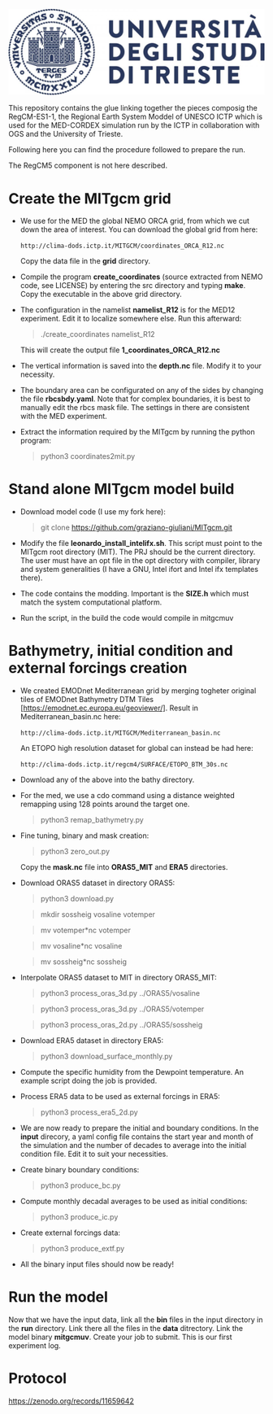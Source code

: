 ![University of  Trieste](UNITS.jpg)

This repository contains the glue linking together the pieces composig the
RegCM-ES1-1, the Regional Earth System Moddel of UNESCO ICTP which is used
for the MED-CORDEX simulation run by the ICTP in collaboration with OGS and
the University of Trieste.

Following here you can find the procedure followed to prepare the run.

The RegCM5 component is not here described.

# Create the MITgcm grid

  * We use for the MED the global NEMO ORCA grid, from which we cut down
    the area of interest. You can download the global grid from here:

      `http://clima-dods.ictp.it/MITGCM/coordinates_ORCA_R12.nc`

    Copy the data file in the **grid** directory.

  * Compile the program **create_coordinates** (source extracted from NEMO
    code, see LICENSE) by entering the src directory and typing **make**.
    Copy the executable in the above grid directory.

  * The configuration in the namelist **namelist_R12** is for the MED12
    experiment. Edit it to localize somewhere else. Run this afterward:

      > ./create_coordinates namelist_R12

    This will create the output file **1_coordinates_ORCA_R12.nc**

  * The vertical information is saved into the **depth.nc** file. Modify it
    to your necessity.

  * The boundary area can be configurated on any of the sides by changing the
    file **rbcsbdy.yaml**. Note that for complex boundaries, it is best to
    manually edit the rbcs mask file. The settings in there are consistent
    with the MED experiment.

  * Extract the information required by the MITgcm by running the python
    program:

      > python3 coordinates2mit.py

# Stand alone MITgcm model build

  * Download model code (I use my fork here):

     > git clone https://github.com/graziano-giuliani/MITgcm.git

  * Modify the file **leonardo_install_intelifx.sh**. This script must point to
    the MITgcm root directory (MIT). The PRJ should be the current directory.
    The user must have an opt file in the opt directory with compiler,
    library and system generalities (I have a GNU, Intel ifort and Intel ifx
    templates there).

  * The code contains the modding. Important is the **SIZE.h** which must match
    the system computational platform.

  * Run the script, in the build the code would compile in mitgcmuv

# Bathymetry, initial condition and external forcings creation
    
  * We created EMODnet Mediterranean grid by merging togheter original tiles of
    EMODnet Bathymetry DTM Tiles [https://emodnet.ec.europa.eu/geoviewer/].
    Result in Mediterranean_basin.nc here:

      `http://clima-dods.ictp.it/MITGCM/Mediterranean_basin.nc`

    An ETOPO high resolution dataset for global can instead be had here:

      `http://clima-dods.ictp.it/regcm4/SURFACE/ETOPO_BTM_30s.nc`

  * Download any of the above into the bathy directory.

  * For the med, we use a cdo command using a distance weighted remapping
    using 128 points around the target one.

     > python3 remap_bathymetry.py

  * Fine tuning, binary and mask creation:

     > python3 zero_out.py

    Copy the **mask.nc** file into **ORAS5_MIT** and **ERA5** directories.

  * Download ORAS5 dataset in directory ORAS5:

     > python3 download.py

     > mkdir sossheig vosaline votemper

     > mv votemper*nc votemper

     > mv vosaline*nc vosaline

     > mv sossheig*nc sossheig

  * Interpolate ORAS5 dataset to MIT in directory ORAS5_MIT:

     > python3 process_oras_3d.py ../ORAS5/vosaline

     > python3 process_oras_3d.py ../ORAS5/votemper

     > python3 process_oras_2d.py ../ORAS5/sossheig

  * Download ERA5 dataset in directory ERA5:

     > python3 download_surface_monthly.py

  * Compute the specific humidity from the Dewpoint temperature. An example
    script doing the job is provided.

  * Process ERA5 data to be used as external forcings in ERA5:

     > python3 process_era5_2d.py

  * We are now ready to prepare the initial and boundary conditions.
    In the **input** direcory, a yaml config file contains the start
    year and month of the simulation and the number of decades to
    average into the initial condition file. Edit it to suit your
    necessities.

  * Create binary boundary conditions:

     > python3 produce_bc.py

  * Compute monthly decadal averages to be used as initial conditions:

     > python3 produce_ic.py

  * Create external forcings data: 

     > python3 produce_extf.py

  * All the binary input files should now be ready!

# Run the model

  Now that we have the input data, link all the **bin** files in the input
  directory in the **run** directory. Link there all the files in the **data**
  ditrectory. Link the model binary **mitgcmuv**. Create your job to submit.
  This is our first experiment log.

# Protocol

  https://zenodo.org/records/11659642
